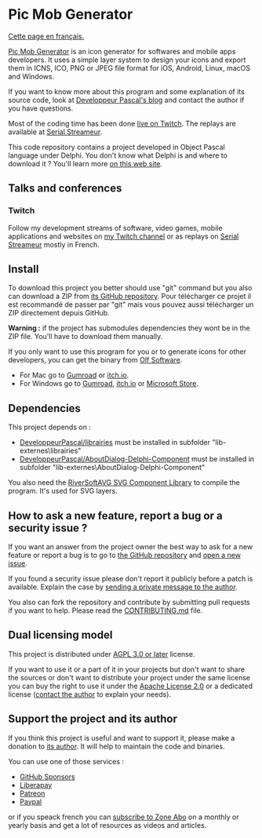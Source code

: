 # Pic Mob Generator

[Cette page en français.](LISEZMOI.md)

[Pic Mob Generator](https://picmobgenerator.olfsoftware.fr) is an icon generator for softwares and mobile apps developers. It uses a simple layer system to design your icons and export them in ICNS, ICO, PNG or JPEG file format for iOS, Android, Linux, macOS and Windows.

If you want to know more about this program and some explanation of its source code, look at [Developpeur Pascal's blog](https://developpeur-pascal.fr/pic-mob-generator.html) and contact the author if you have questions.

Most of the coding time has been done [live on Twitch](https://www.twitch.tv/patrickpremartin). The replays are available at [Serial Streameur](https://serialstreameur.fr/pic-mob-generator.html).

This code repository contains a project developed in Object Pascal language under Delphi. You don't know what Delphi is and where to download it ? You'll learn more [on this web site](https://delphi-resources.developpeur-pascal.fr/).

## Talks and conferences

### Twitch

Follow my development streams of software, video games, mobile applications and websites on [my Twitch channel](https://www.twitch.tv/patrickpremartin) or as replays on [Serial Streameur](https://serialstreameur.fr) mostly in French.

## Install

To download this project you better should use "git" command but you also can download a ZIP from [its GitHub repository](https://github.com/DeveloppeurPascal/PicMobGenerator).
Pour télécharger ce projet il est recommandé de passer par "git" mais vous pouvez aussi télécharger un ZIP directement depuis GitHub.

**Warning :** if the project has submodules dependencies they wont be in the ZIP file. You'll have to download them manually.

If you only want to use this program for you or to generate icons for other developers, you can get the binary from [Olf Software](https://picmobgenerator.olfsoftware.fr).
* For Mac go to [Gumroad](https://boutique.olfsoftware.fr/l/picmobgenerator) or [itch.io](https://gamolf.itch.io/pic-mob-generator).
* For Windows go to [Gumroad](https://boutique.olfsoftware.fr/l/picmobgenerator), [itch.io](https://gamolf.itch.io/pic-mob-generator) or [Microsoft Store](https://www.microsoft.com/store/apps/9NV1HKNQNXCD).

## Dependencies

This project depends on :

* [DeveloppeurPascal/librairies](https://github.com/DeveloppeurPascal/librairies) must be installed in subfolder "lib-externes\librairies"
* [DeveloppeurPascal/AboutDialog-Delphi-Component](https://github.com/DeveloppeurPascal/AboutDialog-Delphi-Component) must be installed in subfolder "lib-externes\AboutDialog-Delphi-Component"

You also need the [RiverSoftAVG SVG Component Library](https://www.riversoftavg.com/svg.htm) to compile the program. It's used for SVG layers.

## How to ask a new feature, report a bug or a security issue ?

If you want an answer from the project owner the best way to ask for a new feature or report a bug is to go to [the GitHub repository](https://github.com/DeveloppeurPascal/PicMobGenerator) and [open a new issue](https://github.com/DeveloppeurPascal/PicMobGenerator/issues).

If you found a security issue please don't report it publicly before a patch is available. Explain the case by [sending a private message to the author](https://developpeur-pascal.fr/nous-contacter.php).

You also can fork the repository and contribute by submitting pull requests if you want to help. Please read the [CONTRIBUTING.md](CONTRIBUTING.md) file.

## Dual licensing model

This project is distributed under [AGPL 3.0 or later](https://choosealicense.com/licenses/agpl-3.0/) license.

If you want to use it or a part of it in your projects but don't want to share the sources or don't want to distribute your project under the same license you can buy the right to use it under the [Apache License 2.0](https://choosealicense.com/licenses/apache-2.0/) or a dedicated license ([contact the author](https://developpeur-pascal.fr/nous-contacter.php) to explain your needs).

## Support the project and its author

If you think this project is useful and want to support it, please make a donation to [its author](https://github.com/DeveloppeurPascal). It will help to maintain the code and binaries.

You can use one of those services :

* [GitHub Sponsors](https://github.com/sponsors/DeveloppeurPascal)
* [Liberapay](https://liberapay.com/PatrickPremartin)
* [Patreon](https://www.patreon.com/patrickpremartin)
* [Paypal](https://www.paypal.com/paypalme/patrickpremartin)

or if you speack french you can [subscribe to Zone Abo](https://zone-abo.fr/nos-abonnements.php) on a monthly or yearly basis and get a lot of resources as videos and articles.
